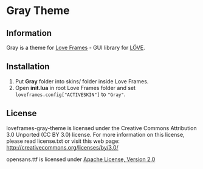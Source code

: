 # Gray Theme
## Information
Gray is a theme for [Love Frames](https://github.com/NikolaiResokav/LoveFrames) - GUI library for [LÖVE](http://www.love2d.org).

## Installation
1. Put **Gray** folder into skins/ folder inside Love Frames.
2. Open **init.lua** in root Love Frames folder and set ```loveframes.config["ACTIVESKIN"]``` to ``"Gray"``.

## License
loveframes-gray-theme is licensed under the Creative Commons Attribution 3.0 Unported (CC BY 3.0) license. For more information on this license, please read license.txt or visit this web page: http://creativecommons.org/licenses/by/3.0/

opensans.ttf is licensed under [Apache License, Version 2.0](http://www.apache.org/licenses/LICENSE-2.0.html)
